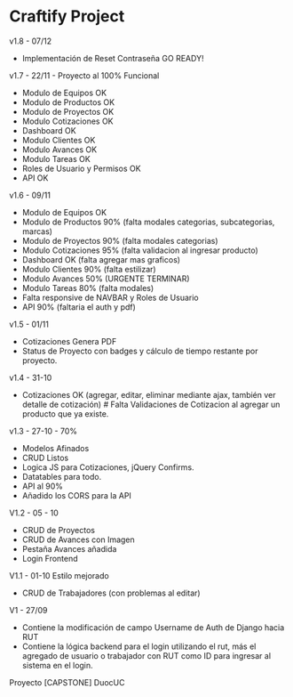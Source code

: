 # Craftify Project

v1.8 - 07/12
- Implementación de Reset Contraseña
GO READY!

v1.7 - 22/11 - Proyecto al 100% Funcional 
- Modulo de Equipos OK
- Modulo de Productos OK
- Modulo de Proyectos OK
- Modulo Cotizaciones OK
- Dashboard OK 
- Modulo Clientes OK
- Modulo Avances OK
- Modulo Tareas OK
- Roles de Usuario y Permisos OK
- API OK

  

v1.6 - 09/11
- Modulo de Equipos OK
- Modulo de Productos 90% (falta modales categorias, subcategorias, marcas)
- Modulo de Proyectos 90% (falta modales categorias)
- Modulo Cotizaciones 95% (falta validacion al ingresar producto)
- Dashboard OK (falta agregar mas graficos)
- Modulo Clientes 90% (falta estilizar)
- Modulo Avances 50% (URGENTE TERMINAR)
- Modulo Tareas 80% (falta modales)
- Falta responsive de NAVBAR y Roles de Usuario
- API 90% (faltaria el auth y pdf)


v1.5 - 01/11
- Cotizaciones Genera PDF
- Status de Proyecto con badges y cálculo de tiempo restante por proyecto.

v1.4 - 31-10 
- Cotizaciones OK (agregar, editar, eliminar mediante ajax, también ver detalle de cotización) # Falta Validaciones de Cotizacion al agregar un producto que ya existe.



v1.3 - 27-10 - 70%
- Modelos Afinados
- CRUD Listos
- Logica JS para Cotizaciones, jQuery Confirms.
- Datatables para todo.
- API al 90%
- Añadido los CORS para la API

V1.2 - 05 - 10
- CRUD de Proyectos
- CRUD de Avances con Imagen
- Pestaña Avances añadida
- Login Frontend 

V1.1 - 01-10
Estilo mejorado
- CRUD de Trabajadores (con problemas al editar)
  
V1 - 27/09

- Contiene la modificación de campo Username de Auth de Django hacia RUT
- Contiene la lógica backend para el login utilizando el rut, más el agregado de usuario o trabajador con RUT como ID para ingresar al sistema en el login.

 Proyecto [CAPSTONE] DuocUC
